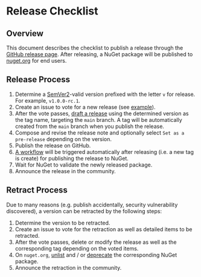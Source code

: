 # Release Checklist

## Overview

This document describes the checklist to publish a release through the [GitHub release page](https://docs.github.com/en/repositories/releasing-projects-on-github/managing-releases-in-a-repository). After releasing, a NuGet package will be published to [nuget.org](https://www.nuget.org/packages/OrasProject.Oras/) for end users.

## Release Process

1. Determine a [SemVer2](https://semver.org/)-valid version prefixed with the letter `v` for release. For example, `v1.0.0-rc.1`.
2. Create an issue to vote for a new release (see [example](https://github.com/oras-project/oras-dotnet/issues/103)).
3. After the vote passes, [draft a release](https://github.com/oras-project/oras-dotnet/releases/new) using the determined version as the tag name, targeting the `main` branch. A tag will be automatically created from the `main` branch when you publish the release.
4. Compose and revise the release note and optionally select `Set as a pre-release` depending on the version.
5. Publish the release on GitHub.
6. [A workflow](https://github.com/oras-project/oras-dotnet/actions/workflows/release-nuget.yml) will be triggered automatically after releasing (i.e. a new tag is create) for publishing the release to NuGet.
7. Wait for NuGet to validate the newly released package.
8. Announce the release in the community.

## Retract Process

Due to many reasons (e.g. publish accidentally, security vulnerability discovered), a version can be retracted by the following steps:

1. Determine the version to be retracted.
2. Create an issue to vote for the retraction as well as detailed items to be retracted.
3. After the vote passes, delete or modify the release as well as the corresponding tag depending on the voted items.
4. On `nuget.org`, [unlist](https://learn.microsoft.com/nuget/nuget-org/policies/deleting-packages) and / or [deprecate](https://learn.microsoft.com/nuget/nuget-org/deprecate-packages) the corresponding NuGet package.
5. Announce the retraction in the community.
